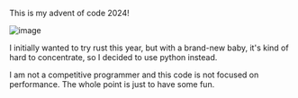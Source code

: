 This is my advent of code 2024!

![image](https://github.com/user-attachments/assets/88131456-5d1b-4c12-9c7f-f7eb11b3b880)

I initially wanted to try rust this year, but with a brand-new baby, it's kind of hard to concentrate, so I decided to use python instead.

I am not a competitive programmer and this code is not focused on performance.  The whole point is just to have some fun.